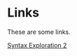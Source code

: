 # Links 

These are some links. 

<!-- move a directory up into our docs directory by using ".." -->
[Syntax Exploration 2](../syntax-exploration2.md)